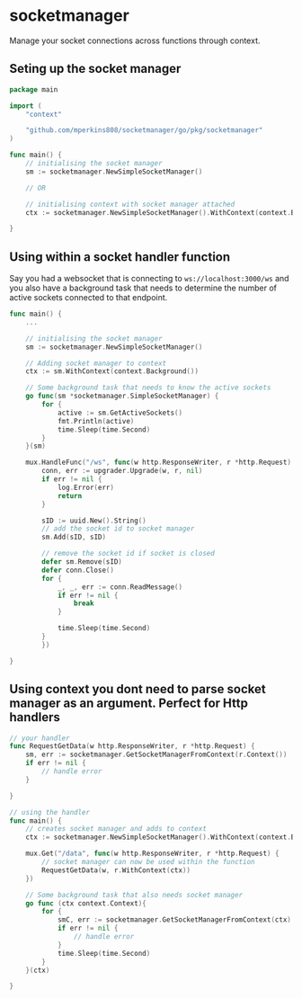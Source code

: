 # socketmanager

Manage your socket connections across functions through context.

## Seting up the socket manager

```go
package main

import (
	"context"

	"github.com/mperkins808/socketmanager/go/pkg/socketmanager"
)

func main() {
	// initialising the socket manager
	sm := socketmanager.NewSimpleSocketManager()

	// OR

	// initialising context with socket manager attached
	ctx := socketmanager.NewSimpleSocketManager().WithContext(context.Background())

}

```

## Using within a socket handler function

Say you had a websocket that is connecting to `ws://localhost:3000/ws` and you also have a background task that needs to determine the number of active sockets connected to that endpoint.

```go
func main() {
	...

	// initialising the socket manager
	sm := socketmanager.NewSimpleSocketManager()

	// Adding socket manager to context
	ctx := sm.WithContext(context.Background())

	// Some background task that needs to know the active sockets
	go func(sm *socketmanager.SimpleSocketManager) {
		for {
			active := sm.GetActiveSockets()
			fmt.Println(active)
			time.Sleep(time.Second)
		}
	}(sm)

	mux.HandleFunc("/ws", func(w http.ResponseWriter, r *http.Request) {
		conn, err := upgrader.Upgrade(w, r, nil)
		if err != nil {
			log.Error(err)
			return
		}

		sID := uuid.New().String()
		// add the socket id to socket manager
		sm.Add(sID, sID)

		// remove the socket id if socket is closed
		defer sm.Remove(sID)
		defer conn.Close()
		for {
			_, _, err := conn.ReadMessage()
			if err != nil {
				break
			}

			time.Sleep(time.Second)
		}
		})

}
```

## Using context you dont need to parse socket manager as an argument. Perfect for Http handlers

```go
// your handler
func RequestGetData(w http.ResponseWriter, r *http.Request) {
	sm, err := socketmanager.GetSocketManagerFromContext(r.Context())
	if err != nil {
		// handle error
	}

}

// using the handler
func main() {
	// creates socket manager and adds to context
	ctx := socketmanager.NewSimpleSocketManager().WithContext(context.Background())

	mux.Get("/data", func(w http.ResponseWriter, r *http.Request) {
		// socket manager can now be used within the function
		RequestGetData(w, r.WithContext(ctx))
	})

	// Some background task that also needs socket manager
	go func (ctx context.Context){
		for {
			smC, err := socketmanager.GetSocketManagerFromContext(ctx)
			if err != nil {
				// handle error
			}
			time.Sleep(time.Second)
		}
	}(ctx)

}
```
